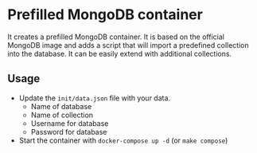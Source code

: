 # Prefilled MongoDB container

It creates a prefilled MongoDB container. It is based on the official MongoDB image and adds a script that will import a predefined collection into the database.
It can be easily extend with additional collections.

## Usage

- Update the `init/data.json` file with your data.
  - Name of database
  - Name of collection
  - Username for database
  - Password for database
- Start the container with `docker-compose up -d` (or `make compose`)
